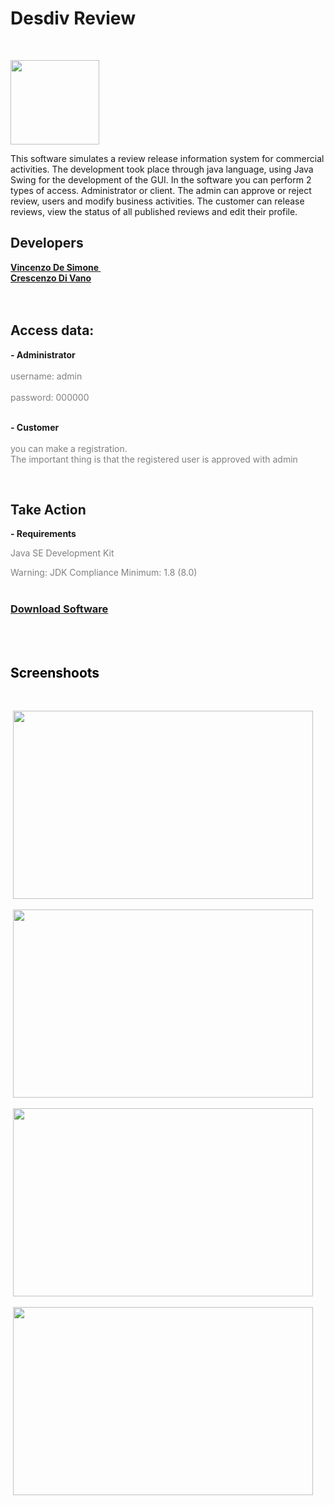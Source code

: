 # Desdiv Review
<p>&nbsp;</p>
<p><img src="http://des-div.me/logo-desdiv.png" alt="" width="142" height="135" /></p>

<p>This software simulates a review release information system for commercial activities. The development took place through java language, using Java Swing for the development of the GUI. In the software you can perform 2 types of access. Administrator or client. The admin can approve or reject review, users and modify business activities. The customer can release reviews, view the status of all published reviews and edit their profile.</p>
<h2>Developers</h2>
<p><strong><a href="http://instagram.com/enzode.simone">Vincenzo De Simone&nbsp;</a></strong><br /><strong><a href="http://instagram.com/crescenzo.01">Crescenzo Di Vano<br /><br /><br /></a></strong></p>
<h2>Access data:</h2>
<p><strong>- Administrator</strong> <br /><br /><span style="color: #808080;">username: admin </span><br /><span style="color: #808080;"><br />password: 000000</span></p>
<p><strong><br />- Customer<br /></strong>&nbsp;<br /><span style="color: #808080;">you can make a registration. <br />The important thing is that the registered user is approved with admin</span></p>
<p>&nbsp;</p>
<h2><strong>Take Action</strong></h2>
<p><strong>- Requirements</strong></p>
<p><span style="color: #808080;">Java SE Development Kit</span></p>
<p><span style="color: #808080;">Warning: JDK Compliance Minimum: 1.8 (8.0)<br /><br /></span></p>
<h3><a href="https://github.com/enzo-desimone/desdiv/raw/master/demo.jar"><strong>Download Software</strong></a></h3>
<h2><br /><br /><span style="color: #808080;"><span style="color: #000000;">Screenshoots</span><br /></span></h2>
<p>&nbsp;</p>
<p>&nbsp;<img src="https://des-div.me/main.png" alt="" width="480" height="301" /></p>
<p>&nbsp;<img src="https://des-div.me/cliente-login.png" alt="" width="480" height="301" /></p>
<p>&nbsp;<img src="https://des-div.me/cliente-reg.png" alt="" width="480" height="301" /></p>
<p>&nbsp;<img src="https://des-div.me/admin-login.png" alt="" width="480" height="301" /></p>
<p>&nbsp;</p>
